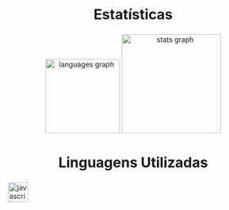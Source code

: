 <h1 align="center">Estatísticas</h1>

###

<div align="center">
  <img src="https://github-readme-stats.vercel.app/api/top-langs?username=WallaceBarrosDev&locale=pt-br&hide_title=true&layout=compact&card_width=320&langs_count=1&theme=gruvbox&hide_border=true&order=2" height="150" alt="languages graph"  />
  <img src="https://github-readme-stats.vercel.app/api?username=WallaceBarrosDev&hide_title=true&hide_rank=false&show_icons=true&include_all_commits=false&count_private=true&disable_animations=false&theme=gruvbox&locale=pt-br&hide_border=true&order=1" height="200" alt="stats graph"  />
</div>

###

<h1 align="center">Linguagens Utilizadas</h1>

###

<div align="left">
  <img src="https://cdn.jsdelivr.net/gh/devicons/devicon/icons/javascript/javascript-original.svg" height="40" alt="javascript logo"  />
</div>
